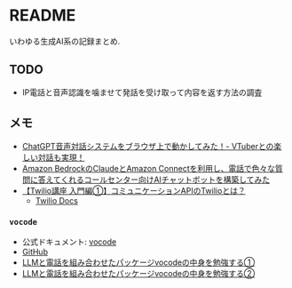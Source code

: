 # README

いわゆる生成AI系の記録まとめ.

## TODO

- IP電話と音声認識を噛ませて発話を受け取って内容を返す方法の調査

## メモ

- [ChatGPT音声対話システムをブラウザ上で動かしてみた！- VTuberとの楽しい対話も実現！](https://qiita.com/sayonari/items/d6a43e1608156c5ad364)
- [Amazon BedrockのClaudeとAmazon Connectを利用し、電話で色々な質問に答えてくれるコールセンター向けAIチャットボットを構築してみた](https://dev.classmethod.jp/articles/amazon-bedrock-claude-connect-lex/)
- [【Twilio講座 入門編①】コミュニケーションAPIのTwilioとは？](https://cloudapi.kddi-web.com/magazine/twilio-lesson/what-is-twilio-of-the-communication-api)
    - [Twilio Docs](https://www.twilio.com/docs)

### `vocode`

- 公式ドキュメント: [vocode](https://docs.vocode.dev/)
- [GitHub](https://github.com/vocodedev/vocode-python)
- [LLMと電話を組み合わせたパッケージvocodeの中身を勉強する①](https://zenn.dev/seiyakitazume/articles/1db5339cb42269)
- [LLMと電話を組み合わせたパッケージvocodeの中身を勉強する②](https://zenn.dev/seiyakitazume/articles/4de750326a4c5d)
